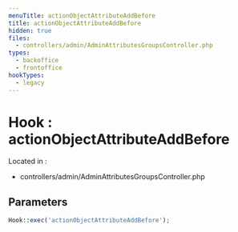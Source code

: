 ```yaml
---
menuTitle: actionObjectAttributeAddBefore
title: actionObjectAttributeAddBefore
hidden: true
files:
  - controllers/admin/AdminAttributesGroupsController.php
types:
  - backoffice
  - frontoffice
hookTypes:
  - legacy
---
```


# Hook : actionObjectAttributeAddBefore

Located in :

  - controllers/admin/AdminAttributesGroupsController.php

## Parameters

```php
Hook::exec('actionObjectAttributeAddBefore');
```